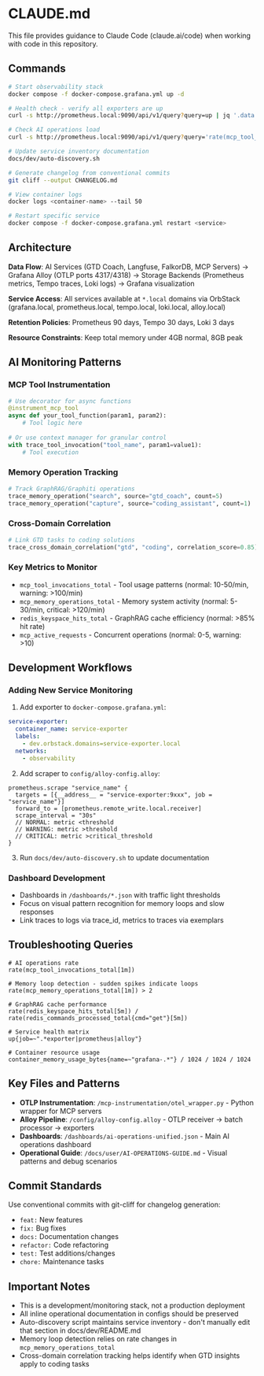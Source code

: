 # CLAUDE.md

This file provides guidance to Claude Code (claude.ai/code) when working with code in this repository.

## Commands

```bash
# Start observability stack
docker compose -f docker-compose.grafana.yml up -d

# Health check - verify all exporters are up
curl -s http://prometheus.local:9090/api/v1/query?query=up | jq '.data.result[] | select(.value[1]=="0") | .metric.job' || echo "✅ All exporters up"

# Check AI operations load
curl -s http://prometheus.local:9090/api/v1/query?query='rate(mcp_tool_invocations_total[1m])' | jq '.data.result[0].value[1]' | xargs printf "Tool calls/min: %.0f\n"

# Update service inventory documentation
docs/dev/auto-discovery.sh

# Generate changelog from conventional commits
git cliff --output CHANGELOG.md

# View container logs
docker logs <container-name> --tail 50

# Restart specific service
docker compose -f docker-compose.grafana.yml restart <service>
```

## Architecture

**Data Flow**: AI Services (GTD Coach, Langfuse, FalkorDB, MCP Servers) → Grafana Alloy (OTLP ports 4317/4318) → Storage Backends (Prometheus metrics, Tempo traces, Loki logs) → Grafana visualization

**Service Access**: All services available at `*.local` domains via OrbStack (grafana.local, prometheus.local, tempo.local, loki.local, alloy.local)

**Retention Policies**: Prometheus 90 days, Tempo 30 days, Loki 3 days

**Resource Constraints**: Keep total memory under 4GB normal, 8GB peak

## AI Monitoring Patterns

### MCP Tool Instrumentation
```python
# Use decorator for async functions
@instrument_mcp_tool
async def your_tool_function(param1, param2):
    # Tool logic here
    
# Or use context manager for granular control
with trace_tool_invocation("tool_name", param1=value1):
    # Tool execution
```

### Memory Operation Tracking
```python
# Track GraphRAG/Graphiti operations
trace_memory_operation("search", source="gtd_coach", count=5)
trace_memory_operation("capture", source="coding_assistant", count=1)
```

### Cross-Domain Correlation
```python
# Link GTD tasks to coding solutions
trace_cross_domain_correlation("gtd", "coding", correlation_score=0.85)
```

### Key Metrics to Monitor
- `mcp_tool_invocations_total` - Tool usage patterns (normal: 10-50/min, warning: >100/min)
- `mcp_memory_operations_total` - Memory system activity (normal: 5-30/min, critical: >120/min)
- `redis_keyspace_hits_total` - GraphRAG cache efficiency (normal: >85% hit rate)
- `mcp_active_requests` - Concurrent operations (normal: 0-5, warning: >10)

## Development Workflows

### Adding New Service Monitoring
1. Add exporter to `docker-compose.grafana.yml`:
```yaml
service-exporter:
  container_name: service-exporter
  labels:
    - dev.orbstack.domains=service-exporter.local
  networks:
    - observability
```

2. Add scraper to `config/alloy-config.alloy`:
```alloy
prometheus.scrape "service_name" {
  targets = [{__address__ = "service-exporter:9xxx", job = "service_name"}]
  forward_to = [prometheus.remote_write.local.receiver]
  scrape_interval = "30s"
  // NORMAL: metric <threshold
  // WARNING: metric >threshold  
  // CRITICAL: metric >critical_threshold
}
```

3. Run `docs/dev/auto-discovery.sh` to update documentation

### Dashboard Development
- Dashboards in `/dashboards/*.json` with traffic light thresholds
- Focus on visual pattern recognition for memory loops and slow responses
- Link traces to logs via trace_id, metrics to traces via exemplars

## Troubleshooting Queries

```promql
# AI operations rate
rate(mcp_tool_invocations_total[1m])

# Memory loop detection - sudden spikes indicate loops
rate(mcp_memory_operations_total[1m]) > 2

# GraphRAG cache performance
rate(redis_keyspace_hits_total[5m]) / rate(redis_commands_processed_total{cmd="get"}[5m])

# Service health matrix
up{job=~".*exporter|prometheus|alloy"}

# Container resource usage
container_memory_usage_bytes{name=~"grafana-.*"} / 1024 / 1024 / 1024
```

## Key Files and Patterns

- **OTLP Instrumentation**: `/mcp-instrumentation/otel_wrapper.py` - Python wrapper for MCP servers
- **Alloy Pipeline**: `/config/alloy-config.alloy` - OTLP receiver → batch processor → exporters
- **Dashboards**: `/dashboards/ai-operations-unified.json` - Main AI operations dashboard
- **Operational Guide**: `/docs/user/AI-OPERATIONS-GUIDE.md` - Visual patterns and debug scenarios

## Commit Standards

Use conventional commits with git-cliff for changelog generation:
- `feat:` New features
- `fix:` Bug fixes  
- `docs:` Documentation changes
- `refactor:` Code refactoring
- `test:` Test additions/changes
- `chore:` Maintenance tasks

## Important Notes

- This is a development/monitoring stack, not a production deployment
- All inline operational documentation in configs should be preserved
- Auto-discovery script maintains service inventory - don't manually edit that section in docs/dev/README.md
- Memory loop detection relies on rate changes in `mcp_memory_operations_total`
- Cross-domain correlation tracking helps identify when GTD insights apply to coding tasks